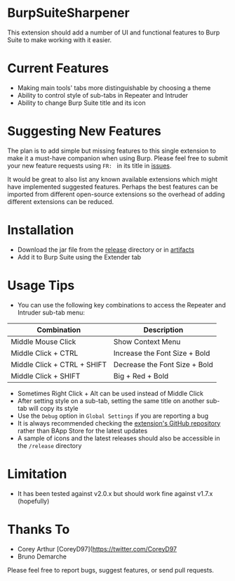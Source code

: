 # BurpSuiteSharpener
This extension should add a number of UI and functional features to Burp Suite to make working with it easier. 

# Current Features
* Making main tools' tabs more distinguishable by choosing a theme
* Ability to control style of sub-tabs in Repeater and Intruder
* Ability to change Burp Suite title and its icon

# Suggesting New Features
The plan is to add simple but missing features to this single extension to make it a must-have companion when using Burp.
Please feel free to submit your new feature requests using `FR: ` in its title in [issues](https://github.com/mdsecresearch/BurpSuiteSharpener/issues).

It would be great to also list any known available extensions which might have implemented suggested features. 
Perhaps the best features can be imported from different open-source extensions so the overhead of adding different extensions can be reduced.

# Installation
* Download the jar file from the [release](https://github.com/mdsecresearch/BurpSuiteSharpener/tree/main/release) directory or in [artifacts](https://github.com/mdsecresearch/BurpSuiteSharpener/actions)
* Add it to Burp Suite using the Extender tab
  
# Usage Tips
* You can use the following key combinations to access the Repeater and Intruder sub-tab menu:

| Combination | Description |	
| --- | --- |	
|Middle Mouse Click|		Show Context Menu|	
|Middle Click + CTRL|	Increase the Font Size + Bold|	
|Middle Click + CTRL + SHIFT|	Decrease the Font Size + Bold|	
|Middle Click + SHIFT|	Big + Red + Bold|

* Sometimes Right Click + Alt can be used instead of Middle Click
* After setting style on a sub-tab, setting the same title on another sub-tab will copy its style
* Use the `Debug` option in `Global Settings` if you are reporting a bug
* It is always recommended checking the [extension's GitHub repository](https://github.com/mdsecresearch/BurpSuiteSharpener) rather than BApp Store for the latest updates
* A sample of icons and the latest releases should also be accessible in the `/release` directory

# Limitation
* It has been tested against v2.0.x but should work fine against v1.7.x (hopefully)

# Thanks To
* Corey Arthur [CoreyD97](https://twitter.com/CoreyD97
* Bruno Demarche

Please feel free to report bugs, suggest features, or send pull requests.
